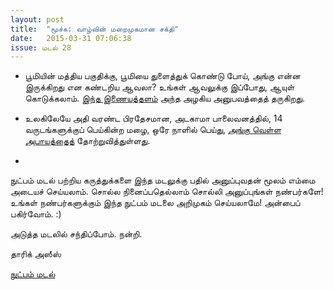 ```yaml
---
layout: post
title:  "மூச்சு: வாழ்வின் மறைமுகமான சக்தி"
date:   2015-03-31 07:06:38
issue: மடல் 28
---
```



- பூமியின் மத்திய பகுதிக்கு, பூமியை துளைத்துக் கொண்டு போய், அங்கு என்ன இருக்கிறது என கண்டறிய ஆவலா? உங்கள் ஆவலுக்கு இப்போது, ஆயுள் கொடுக்கலாம். [இந்த இணையத்தளம்](http://www.bbc.com/future/bespoke/story/20150306-journey-to-the-centre-of-earth/index.html) அந்த அழகிய அனுபவத்தைத் தருகிறது.

- உலகிலேயே அதி வரண்ட பிரதேசமான, அடகாமா பாலைவனத்தில், 14 வருடங்களுக்குப் பெய்கின்ற மழை, ஒரே நாளில் பெய்து, [அங்கு வெள்ள அபாயத்தைத்](http://www.washingtonpost.com/blogs/capital-weather-gang/wp/2015/03/27/14-years-worth-of-rain-in-one-day-triggers-deadly-flooding-in-driest-place-on-earth/) தோற்றுவித்துள்ளது. 

- 


நுட்பம் மடல் பற்றிய கருத்துக்களை இந்த மடலுக்கு பதில் அனுப்புவதன் மூலம் எம்மை அடையச் செய்யலாம். சொல்ல நினைப்பதெல்லாம் சொல்லி அனுப்புங்கள் நண்பர்களே! உங்கள் நண்பர்களுக்கும் இந்த நுட்பம் மடலை அறிமுகம் செய்யலாமே! அன்பைப் பகிர்வோம். :)

அடுத்த மடலில் சந்திப்போம். நன்றி.

தாரிக் அஸீஸ்

[நுட்பம் மடல்](http://nutpam.org)

